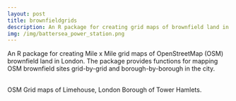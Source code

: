 ```yaml
---
layout: post
title: brownfieldgrids
description: An R package for creating grid maps of brownfield land in London
img: /img/battersea_power_station.png
---
```


An R package for creating Mile x Mile grid maps of OpenStreetMap (OSM) brownfield land in London. The package provides functions for mapping OSM brownfield sites grid-by-grid and borough-by-borough in the city. 

<div class="img_row">
	<img class="col one" src="{{ site.baseurl }}/img/limehouse_osm_borough.png" alt="" title=""/>
	<img class="col one" src="{{ site.baseurl }}/img/limehouse_osm_satellite_map.png" alt="" title=""/>
	<img class="col one" src="{{ site.baseurl }}/img/limehouse_osm_nlud_map.png" alt="" title=""/>
</div>
<div class="col three caption">
	OSM Grid maps of Limehouse, London Borough of Tower Hamlets.
</div>
